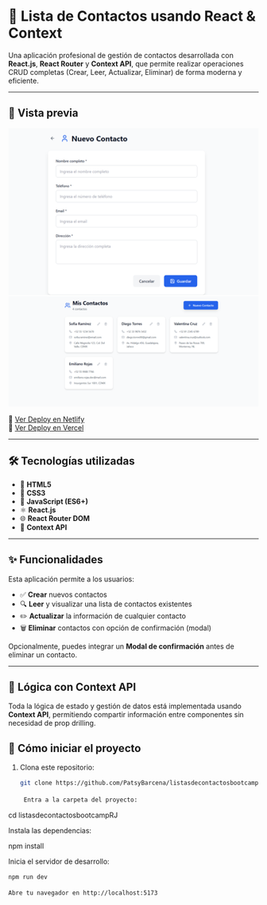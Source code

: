 # 📒 Lista de Contactos usando React & Context

Una aplicación profesional de gestión de contactos desarrollada con **React.js**, **React Router** y **Context API**, que permite realizar operaciones CRUD completas (Crear, Leer, Actualizar, Eliminar) de forma moderna y eficiente.

---

## 👀 Vista previa

![Vista previa 1](https://github.com/PatsyBarcena/listasdecontactosbootcampRJ/blob/main/listadecontactosvistaprevia1.png)
![Vista previa 2](https://github.com/PatsyBarcena/listasdecontactosbootcampRJ/blob/main/listadecontactosvistaprevia2.png)

🔗 [Ver Deploy en Netlify](https://listasdecontactosbootcamprj.netlify.app/)  
🔗 [Ver Deploy en Vercel](https://listadecontactosbootcamp-lskt.vercel.app/)

---

## 🛠️ Tecnologías utilizadas

- 🧩 **HTML5**
- 🎨 **CSS3**
- 🧠 **JavaScript (ES6+)**
- ⚛️ **React.js**
- 🌐 **React Router DOM**
- 🧵 **Context API**

---

## ✨ Funcionalidades

Esta aplicación permite a los usuarios:

- ✅ **Crear** nuevos contactos
- 🔍 **Leer** y visualizar una lista de contactos existentes
- ✏️ **Actualizar** la información de cualquier contacto
- 🗑️ **Eliminar** contactos con opción de confirmación (modal)

Opcionalmente, puedes integrar un **Modal de confirmación** antes de eliminar un contacto.

---

## 🧠 Lógica con Context API

Toda la lógica de estado y gestión de datos está implementada usando **Context API**, permitiendo compartir información entre componentes sin necesidad de prop drilling.

## 🚀 Cómo iniciar el proyecto

1. Clona este repositorio:
   ```bash
   git clone https://github.com/PatsyBarcena/listasdecontactosbootcampRJ.git

    Entra a la carpeta del proyecto:

cd listasdecontactosbootcampRJ

Instala las dependencias:

npm install

Inicia el servidor de desarrollo:

    npm run dev

    Abre tu navegador en http://localhost:5173



